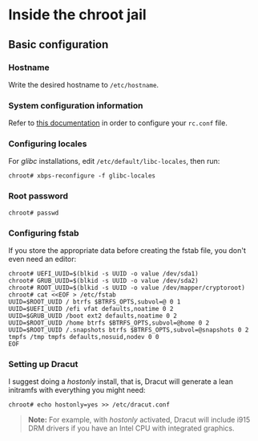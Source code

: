 # Inside the chroot jail
## Basic configuration
### Hostname
Write the desired hostname to `/etc/hostname`.

### System configuration information
Refer to [this documentation](https://docs.voidlinux.org/config/rc-files.html#rcconf) in order to
configure your `rc.conf` file.

### Configuring locales
For _glibc_ installations, edit `/etc/default/libc-locales`, then run:
```console
chroot# xbps-reconfigure -f glibc-locales
```

### Root password
```console
chroot# passwd
```

### Configuring fstab
If you store the appropriate data before creating the fstab file, you don't even need an editor:
```console
chroot# UEFI_UUID=$(blkid -s UUID -o value /dev/sda1)
chroot# GRUB_UUID=$(blkid -s UUID -o value /dev/sda2)
chroot# ROOT_UUID=$(blkid -s UUID -o value /dev/mapper/cryptoroot)
chroot# cat <<EOF > /etc/fstab
UUID=$ROOT_UUID / btrfs $BTRFS_OPTS,subvol=@ 0 1
UUID=$UEFI_UUID /efi vfat defaults,noatime 0 2
UUID=$GRUB_UUID /boot ext2 defaults,noatime 0 2
UUID=$ROOT_UUID /home btrfs $BTRFS_OPTS,subvol=@home 0 2
UUID=$ROOT_UUID /.snapshots btrfs $BTRFS_OPTS,subvol=@snapshots 0 2
tmpfs /tmp tmpfs defaults,nosuid,nodev 0 0
EOF
```

### Setting up Dracut
I suggest doing a _hostonly_ install, that is, Dracut  will generate a lean initramfs with
everything you might need:
```console
chroot# echo hostonly=yes >> /etc/dracut.conf
```
> **Note:** For example, with _hostonly_ activated, Dracut will include i915 DRM drivers if you have
> an Intel CPU with integrated graphics.
